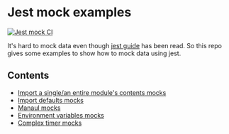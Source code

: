 # Jest mock examples
[![Jest mock CI](https://github.com/zddhub/jest-mock-examples/actions/workflows/jest-mock.yml/badge.svg)](https://github.com/zddhub/jest-mock-examples/actions/workflows/jest-mock.yml)

It's hard to mock data even though [jest guide][jest-guide-doc] has been read. So this repo gives some examples to show how to mock data using jest.

## Contents

- [Import a single/an entire module's contents mocks](./test/utilsImportMethod.test.ts)
- [Import defaults mocks](./test/utilsImportDefaultModule.test.ts)
- [Manaul mocks](./test/utilsProxy.test.ts)
- [Environment variables mocks](./test/env.test.ts)
- [Complex timer mocks](./test/retryable.test.ts)

[jest-guide-doc]: https://jestjs.io/docs/getting-started

